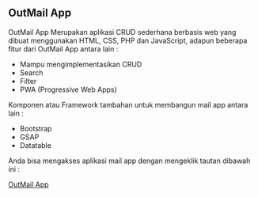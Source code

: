 ## OutMail App

OutMail App Merupakan aplikasi CRUD sederhana berbasis web  yang dibuat menggunakan HTML, CSS, PHP dan JavaScript, adapun beberapa fitur dari OutMail App antara lain :

* Mampu mengimplementasikan CRUD
* Search
* Filter
* PWA (Progressive Web Apps)


Komponen atau Framework tambahan  untuk membangun mail app antara lain :

* Bootstrap
* GSAP
* Datatable

Anda bisa mengakses aplikasi mail app dengan mengeklik tautan dibawah ini :

[OutMail App](https://outmaill.herokuapp.com/)
